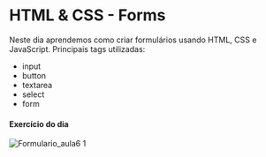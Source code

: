 # HTML & CSS - Forms
Neste dia aprendemos como criar formulários usando HTML, CSS e JavaScript. Principais tags utilizadas:
- input
- button
- textarea
- select
- form


#### Exercício do dia
![Formulario_aula6 1](https://user-images.githubusercontent.com/98956659/165725110-08d3632c-b9d4-48fc-a615-df0019bd8ff9.png)
